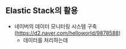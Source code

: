 ## Elastic Stack의 활용
  * 네이버의 데이터 모니터링 시스템 구축 (https://d2.naver.com/helloworld/9878588)
    * 데이터를 처리하는데 
